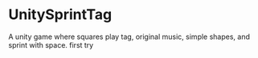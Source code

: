 # UnitySprintTag
A unity game where squares play tag, original music, simple shapes, and sprint with space.
first try
